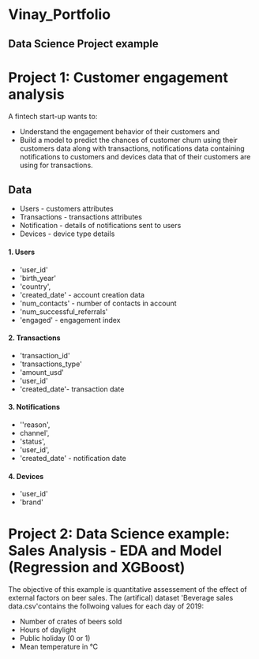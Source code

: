 # Vinay_Portfolio

## Data Science Project example
# Project 1: Customer engagement analysis
A fintech start-up wants to:
* Understand the engagement behavior of their customers and 
* Build a model to predict the chances of customer churn using their customers data along with transactions, notifications data containing notifications to customers and devices data that of their customers are using for transactions.

## Data 
* Users - customers attributes 
* Transactions - transactions attributes
* Notification - details of notifications sent to users
* Devices - device type details
####  1. Users
* 'user_id'
* 'birth_year'
* 'country',
* 'created_date' - account creation data
* 'num_contacts' - number of contacts in account
* 'num_successful_referrals'
* 'engaged' - engagement index
####  2. Transactions
* 'transaction_id'
* 'transactions_type'
* 'amount_usd'
* 'user_id'
* 'created_date'- transaction date
####  3. Notifications 
* ''reason',
* channel',
* 'status',
* 'user_id', 
* 'created_date' - notification date
####  4. Devices 
* 'user_id'
* 'brand'

# Project 2: Data Science example: Sales Analysis - EDA and Model (Regression and XGBoost)

The objective of this example is quantitative assessement of the effect of external factors on beer sales. The (artifical) dataset 'Beverage sales data.csv'contains the follwoing values for each day of 2019:

* Number of crates of beers sold
* Hours of daylight
* Public holiday (0 or 1)
* Mean temperature in °C
